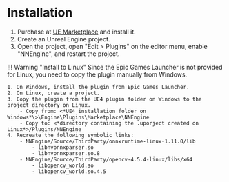 # Installation

1. Purchase at [UE Marketplace](https://www.unrealengine.com/marketplace/product/74892c770dc149b1b5c4e872804e6ade) and install it.
2. Create an Unreal Engine project.
3. Open the project, open "Edit > Plugins" on the editor menu, enable "NNEngine", and restart the project.

!!! Warning "Install to Linux"
    Since the Epic Games Launcher is not provided for Linux, you need to copy the plugin manually from Windows.
    
    1. On Windows, install the plugin from Epic Games Launcher.
    2. On Linux, create a project.
    3. Copy the plugin from the UE4 plugin folder on Windows to the project directory on Linux.
        - Copy from: <*UE4 installation folder on Windows*\>\Engine\Plugins\Marketplace\NNEngine
        - Copy to: <*directory containing the .uporject created on Linux*>/Plugins/NNEngine
    4. Recreate the following symbolic links:
        - NNEngine/Source/ThirdParty/onnxruntime-linux-1.11.0/lib
            - libnvonnxparser.so
            - libnvonnxparser.so.8
        - NNEngine/Source/ThirdParty/opencv-4.5.4-linux/libs/x64
            - libopencv_world.so
            - libopencv_world.so.4.5
        
